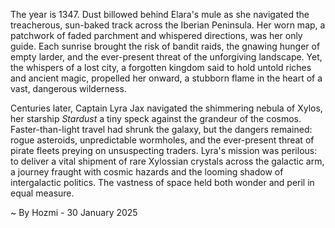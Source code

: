 
The year is 1347.  Dust billowed behind Elara's mule as she navigated the treacherous, sun-baked track across the Iberian Peninsula.  Her worn map, a patchwork of faded parchment and whispered directions, was her only guide.  Each sunrise brought the risk of bandit raids, the gnawing hunger of empty larder, and the ever-present threat of the unforgiving landscape.  Yet, the whispers of a lost city, a forgotten kingdom said to hold untold riches and ancient magic, propelled her onward, a stubborn flame in the heart of a vast, dangerous wilderness.

Centuries later, Captain Lyra Jax navigated the shimmering nebula of Xylos, her starship *Stardust* a tiny speck against the grandeur of the cosmos.  Faster-than-light travel had shrunk the galaxy, but the dangers remained: rogue asteroids, unpredictable wormholes, and the ever-present threat of pirate fleets preying on unsuspecting traders.  Lyra's mission was perilous: to deliver a vital shipment of rare Xylossian crystals across the galactic arm, a journey fraught with cosmic hazards and the looming shadow of intergalactic politics.  The vastness of space held both wonder and peril in equal measure.

~ By Hozmi - 30 January 2025
